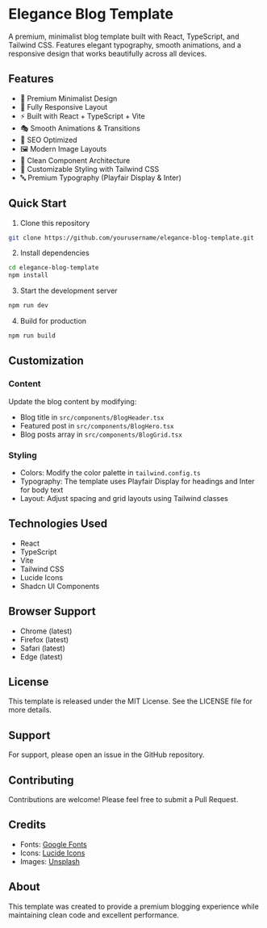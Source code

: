 
# Elegance Blog Template

A premium, minimalist blog template built with React, TypeScript, and Tailwind CSS. Features elegant typography, smooth animations, and a responsive design that works beautifully across all devices.


## Features

- 🎨 Premium Minimalist Design
- 📱 Fully Responsive Layout
- ⚡ Built with React + TypeScript + Vite
- 🎭 Smooth Animations & Transitions
- 🎯 SEO Optimized
- 🖼 Modern Image Layouts
- 📐 Clean Component Architecture
- 🎨 Customizable Styling with Tailwind CSS
- 🔤 Premium Typography (Playfair Display & Inter)

## Quick Start

1. Clone this repository
```bash
git clone https://github.com/yourusername/elegance-blog-template.git
```

2. Install dependencies
```bash
cd elegance-blog-template
npm install
```

3. Start the development server
```bash
npm run dev
```

4. Build for production
```bash
npm run build
```

## Customization

### Content

Update the blog content by modifying:
- Blog title in `src/components/BlogHeader.tsx`
- Featured post in `src/components/BlogHero.tsx`
- Blog posts array in `src/components/BlogGrid.tsx`

### Styling

- Colors: Modify the color palette in `tailwind.config.ts`
- Typography: The template uses Playfair Display for headings and Inter for body text
- Layout: Adjust spacing and grid layouts using Tailwind classes

## Technologies Used

- React
- TypeScript
- Vite
- Tailwind CSS
- Lucide Icons
- Shadcn UI Components

## Browser Support

- Chrome (latest)
- Firefox (latest)
- Safari (latest)
- Edge (latest)

## License

This template is released under the MIT License. See the LICENSE file for more details.

## Support

For support, please open an issue in the GitHub repository.

## Contributing

Contributions are welcome! Please feel free to submit a Pull Request.

## Credits

- Fonts: [Google Fonts](https://fonts.google.com)
- Icons: [Lucide Icons](https://lucide.dev)
- Images: [Unsplash](https://unsplash.com)

## About

This template was created to provide a premium blogging experience while maintaining clean code and excellent performance.

